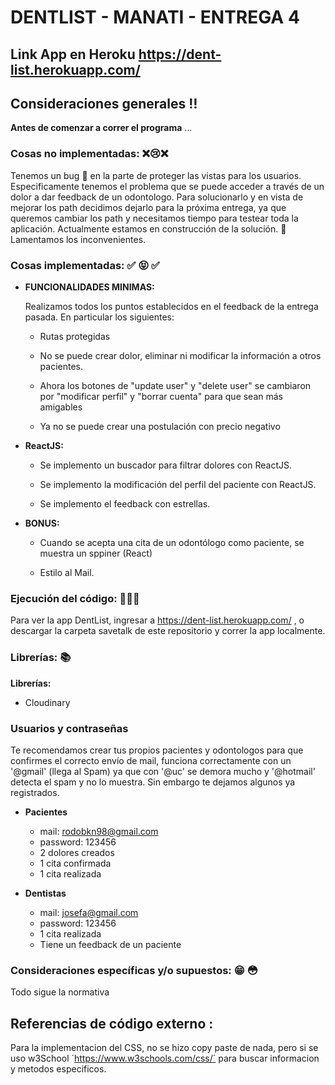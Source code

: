 # DENTLIST - MANATI - ENTREGA 4 

## Link App en Heroku https://dent-list.herokuapp.com/

## Consideraciones generales :bangbang:
**Antes de comenzar a correr el programa** ...

### Cosas no implementadas: :x::cry::x:

Tenemos un bug :bug: en la parte de proteger las vistas para los usuarios. Especificamente tenemos el problema que se puede acceder a través de un dolor a dar feedback de un odontologo. Para solucionarlo y en vista de mejorar los path decidimos dejarlo para la próxima entrega, ya que queremos cambiar los path y necesitamos tiempo para testear toda la aplicación. Actualmente estamos en construcción de la solución. :construction: Lamentamos los inconvenientes.
 
### Cosas implementadas: :white_check_mark: :stuck_out_tongue_closed_eyes: :white_check_mark:

 - **FUNCIONALIDADES MINIMAS:**
   
   Realizamos todos los puntos establecidos en el feedback de la entrega pasada. En particular los siguientes:

   * Rutas protegidas

   * No se puede crear dolor, eliminar ni modificar la información a otros pacientes.

   * Ahora los botones de "update user" y "delete user" se cambiaron por "modificar perfil" y "borrar cuenta" para que sean más amigables

   * Ya no se puede crear una postulación con precio negativo

 - **ReactJS:**

   * Se implemento un buscador para filtrar dolores con ReactJS.

   * Se implemento la modificación del perfil del paciente con ReactJS.

   * Se implemento el feedback con estrellas.
 
 - **BONUS:**

   * Cuando se acepta una cita de un odontólogo como paciente, se muestra un sppiner (React)

   * Estilo al Mail.

### Ejecución del código:  :floppy_disk::floppy_disk::floppy_disk:

Para ver la app DentList, ingresar a https://dent-list.herokuapp.com/ , o descargar la carpeta savetalk de este repositorio y correr la app localmente.

### Librerías: :books: 

**Librerías:**

- Cloudinary 

### Usuarios y contraseñas 

Te recomendamos crear tus propios pacientes y odontologos para que confirmes el correcto envío de mail, funciona correctamente con un '@gmail' (llega al Spam) ya que con '@uc' se demora mucho y '@hotmail' detecta el spam y no lo muestra. Sin embargo te dejamos algunos ya registrados.

 - **Pacientes**
    * mail: rodobkn98@gmail.com 
    * password: 123456
    - 2 dolores creados
    - 1 cita confirmada
    - 1 cita realizada

 - **Dentistas**
    * mail: josefa@gmail.com
    * password: 123456
    - 1 cita realizada
    - Tiene un feedback de un paciente

### Consideraciones específicas y/o supuestos: :grin: :flushed: 

Todo sigue la normativa

## Referencias de código externo :

Para la implementacion del CSS, no se hizo copy paste de nada, pero si se uso w3School ´https://www.w3schools.com/css/´ para buscar informacion y metodos especificos.